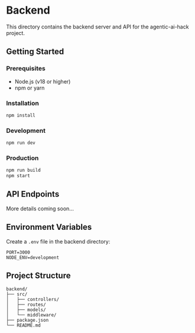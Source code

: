 # Backend

This directory contains the backend server and API for the agentic-ai-hack project.

## Getting Started

### Prerequisites
- Node.js (v18 or higher)
- npm or yarn

### Installation
```bash
npm install
```

### Development
```bash
npm run dev
```

### Production
```bash
npm run build
npm start
```

## API Endpoints

More details coming soon...

## Environment Variables

Create a `.env` file in the backend directory:
```env
PORT=3000
NODE_ENV=development
```

## Project Structure

```
backend/
├── src/
│   ├── controllers/
│   ├── routes/
│   ├── models/
│   └── middleware/
├── package.json
└── README.md
``` 